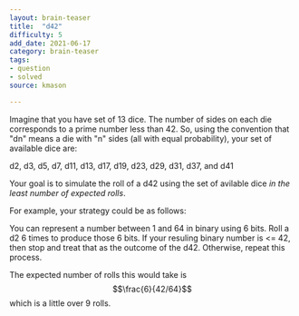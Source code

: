 ```yaml
---
layout: brain-teaser
title:  "d42"
difficulty: 5
add_date: 2021-06-17
category: brain-teaser
tags:
- question
- solved
source: kmason

---
```


Imagine that you have set of 13 dice.  The number of sides on each die corresponds to a prime number less than 42.  So, using the convention that "dn" means a die with "n" sides (all with equal probability), your set of available dice are:

d2, d3, d5, d7, d11, d13, d17, d19, d23, d29, d31, d37, and d41

Your goal is to simulate the roll of a d42 using the set of avilable dice *in the least number of expected rolls*.

For example, your strategy could be as follows:

You can represent a number between 1 and 64 in binary using 6 bits.  Roll a d2 6 times to produce those 6 bits.  If your resuling binary number is <= 42, then stop and treat that as the outcome of the d42.  Otherwise, repeat this process.

The expected number of rolls this would take is $$\frac{6}{42/64}$$ which is a little over 9 rolls.

